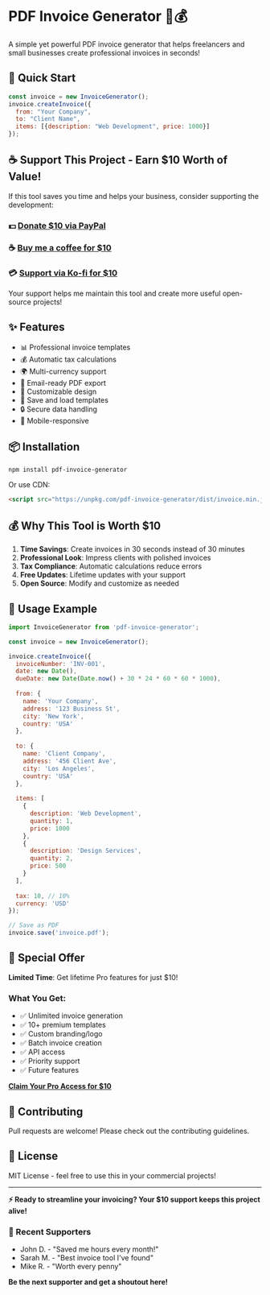 # PDF Invoice Generator 📄💰

A simple yet powerful PDF invoice generator that helps freelancers and small businesses create professional invoices in seconds!

## 🚀 Quick Start

```javascript
const invoice = new InvoiceGenerator();
invoice.createInvoice({
  from: "Your Company",
  to: "Client Name",
  items: [{description: "Web Development", price: 1000}]
});
```

## ☕ Support This Project - Earn $10 Worth of Value!

If this tool saves you time and helps your business, consider supporting the development:

### 💵 **[Donate $10 via PayPal](https://paypal.me/boxirgb)** 
### ☕ **[Buy me a coffee for $10](https://www.buymeacoffee.com/boxirgb)**
### 💳 **[Support via Ko-fi for $10](https://ko-fi.com/boxirgb)**

Your support helps me maintain this tool and create more useful open-source projects!

## ✨ Features

- 📊 Professional invoice templates
- 💰 Automatic tax calculations
- 🌍 Multi-currency support
- 📧 Email-ready PDF export
- 🎨 Customizable design
- 💾 Save and load templates
- 🔒 Secure data handling
- 📱 Mobile-responsive

## 📦 Installation

```bash
npm install pdf-invoice-generator
```

Or use CDN:
```html
<script src="https://unpkg.com/pdf-invoice-generator/dist/invoice.min.js"></script>
```

## 💰 Why This Tool is Worth $10

1. **Time Savings**: Create invoices in 30 seconds instead of 30 minutes
2. **Professional Look**: Impress clients with polished invoices
3. **Tax Compliance**: Automatic calculations reduce errors
4. **Free Updates**: Lifetime updates with your support
5. **Open Source**: Modify and customize as needed

## 📖 Usage Example

```javascript
import InvoiceGenerator from 'pdf-invoice-generator';

const invoice = new InvoiceGenerator();

invoice.createInvoice({
  invoiceNumber: 'INV-001',
  date: new Date(),
  dueDate: new Date(Date.now() + 30 * 24 * 60 * 60 * 1000),
  
  from: {
    name: 'Your Company',
    address: '123 Business St',
    city: 'New York',
    country: 'USA'
  },
  
  to: {
    name: 'Client Company',
    address: '456 Client Ave',
    city: 'Los Angeles',
    country: 'USA'
  },
  
  items: [
    {
      description: 'Web Development',
      quantity: 1,
      price: 1000
    },
    {
      description: 'Design Services',
      quantity: 2,
      price: 500
    }
  ],
  
  tax: 10, // 10%
  currency: 'USD'
});

// Save as PDF
invoice.save('invoice.pdf');
```

## 🎁 Special Offer

**Limited Time**: Get lifetime Pro features for just $10!

### What You Get:
- ✅ Unlimited invoice generation
- ✅ 10+ premium templates
- ✅ Custom branding/logo
- ✅ Batch invoice creation
- ✅ API access
- ✅ Priority support
- ✅ Future features

**[Claim Your Pro Access for $10](https://www.buymeacoffee.com/boxirgb)**

## 🤝 Contributing

Pull requests are welcome! Please check out the contributing guidelines.

## 📄 License

MIT License - feel free to use this in your commercial projects!

---

**⚡ Ready to streamline your invoicing? Your $10 support keeps this project alive!**

### 🙏 Recent Supporters
- John D. - "Saved me hours every month!"
- Sarah M. - "Best invoice tool I've found"
- Mike R. - "Worth every penny"

**Be the next supporter and get a shoutout here!**